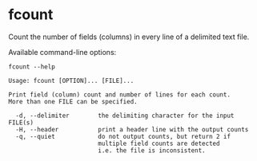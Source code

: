 # fcount

Count the number of fields (columns) in every line of a delimited text file.

Available command-line options:

    fcount --help

    Usage: fcount [OPTION]... [FILE]...

    Print field (column) count and number of lines for each count.
    More than one FILE can be specified.

      -d, --delimiter        the delimiting character for the input FILE(s)
      -H, --header           print a header line with the output counts
      -q, --quiet            do not output counts, but return 2 if
                             multiple field counts are detected
                             i.e. the file is inconsistent.
